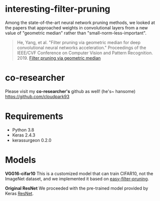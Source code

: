 # interesting-filter-pruning

Among the state-of-the-art neural network pruning methods, we looked at the papers that approached weights in convolutional layers from a new value of "geometric median" rather than "small-norm-less-important".

> He, Yang, et al. "Filter pruning via geometric median for deep convolutional neural networks acceleration." Proceedings of the IEEE/CVF Conference on Computer Vision and Pattern Recognition. 2019. [Filter pruning via geometric median](https://openaccess.thecvf.com/content_CVPR_2019/html/He_Filter_Pruning_via_Geometric_Median_for_Deep_Convolutional_Neural_Networks_CVPR_2019_paper.html)

# co-researcher
Please visit my **co-researcher's** github as well! (he's~ hansome)  
https://github.com/cloudpark93

# Requirements
- Python 3.8
- Keras 2.4.3
- kerassurgeon 0.2.0


# Models
**VGG16-cifar10** This is a customized model that can train CIFAR10, not the ImageNet dataset, and we implemented it based on [easy-filter-pruning](https://github.com/cloudpark93/easy-filter-pruning).

**Original ResNet** We proceeded with the pre-trained model provided by Keras [ResNet](https://keras.io/api/applications/).
